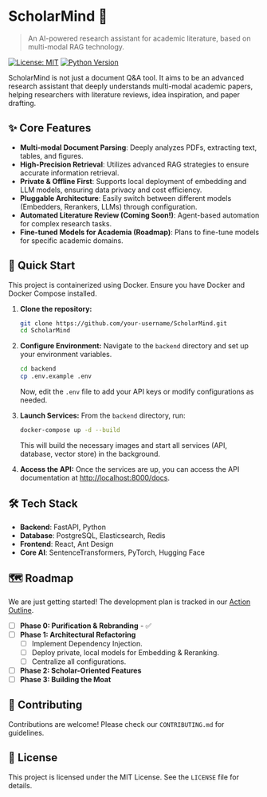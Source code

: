 # ScholarMind 🧠

> An AI-powered research assistant for academic literature, based on multi-modal RAG technology.

[![License: MIT](https://img.shields.io/badge/License-MIT-yellow.svg)](https://opensource.org/licenses/MIT)
[![Python Version](https://img.shields.io/badge/python-3.11%2B-blue.svg)](https://www.python.org/downloads/)

ScholarMind is not just a document Q&A tool. It aims to be an advanced research assistant that deeply understands multi-modal academic papers, helping researchers with literature reviews, idea inspiration, and paper drafting.

## ✨ Core Features

- **Multi-modal Document Parsing**: Deeply analyzes PDFs, extracting text, tables, and figures.
- **High-Precision Retrieval**: Utilizes advanced RAG strategies to ensure accurate information retrieval.
- **Private & Offline First**: Supports local deployment of embedding and LLM models, ensuring data privacy and cost efficiency.
- **Pluggable Architecture**: Easily switch between different models (Embedders, Rerankers, LLMs) through configuration.
- **Automated Literature Review (Coming Soon!)**: Agent-based automation for complex research tasks.
- **Fine-tuned Models for Academia (Roadmap)**: Plans to fine-tune models for specific academic domains.

## 🚀 Quick Start

This project is containerized using Docker. Ensure you have Docker and Docker Compose installed.

1.  **Clone the repository:**
    ```bash
    git clone https://github.com/your-username/ScholarMind.git
    cd ScholarMind
    ```

2.  **Configure Environment:**
    Navigate to the `backend` directory and set up your environment variables.
    ```bash
    cd backend
    cp .env.example .env
    ```
    Now, edit the `.env` file to add your API keys or modify configurations as needed.

3.  **Launch Services:**
    From the `backend` directory, run:
    ```bash
    docker-compose up -d --build
    ```
    This will build the necessary images and start all services (API, database, vector store) in the background.

4.  **Access the API:**
    Once the services are up, you can access the API documentation at [http://localhost:8000/docs](http://localhost:8000/docs).

## 🛠️ Tech Stack

- **Backend**: FastAPI, Python
- **Database**: PostgreSQL, Elasticsearch, Redis
- **Frontend**: React, Ant Design
- **Core AI**: SentenceTransformers, PyTorch, Hugging Face

## 🗺️ Roadmap

We are just getting started! The development plan is tracked in our [Action Outline](./行动纲领.md).

- [ ] **Phase 0: Purification & Rebranding** - ✅
- [ ] **Phase 1: Architectural Refactoring**
    - [ ] Implement Dependency Injection.
    - [ ] Deploy private, local models for Embedding & Reranking.
    - [ ] Centralize all configurations.
- [ ] **Phase 2: Scholar-Oriented Features**
- [ ] **Phase 3: Building the Moat**

## 🤝 Contributing

Contributions are welcome! Please check our `CONTRIBUTING.md` for guidelines.

## 📄 License

This project is licensed under the MIT License. See the `LICENSE` file for details.





